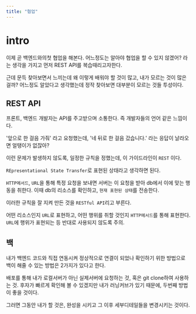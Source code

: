```yaml
---
title: "협업"
---
```

# intro
이제 곧 백엔드와의첫 협업을 해본다. 어느정도는 알아야 협업을 할 수 있지 않겠어? 라는 생각을 가지고 먼저 REST API를 복습때리고자한다.

근데 문득 찾아보면서 느끼는데 왜 이렇게 배워야 할 것이 많고, 내가 모르는 것이 많은걸까? 어느정도 알았다고 생각했는데 정작 찾아보면 대부분이 모르는 것들 투성이다.

## REST API
프론트, 백엔드 개발자는 API를 주고받으며 소통한다. 즉 개발자들의 언어 같은 느낌이다.

'앞으로 한 걸음 가줘' 라고 요청했는데, '네 뒤로 한 걸음 갔습니다.' 라는 응답이 날라오면 얼탱이가 없잖아?

이런 문제가 발생하지 않도록, 일정한 규칙을 정했는데, 이 가이드라인이 `REST` 이다.

`REpresentational State Transfer`로 표현된 상태라고 생각하면 된다.

`HTTP메서드`, `URL`을 통해 특정 요청을 보내면 서버는 이 요청을 받아 db에서 이에 맞는 행동을 취한다. 이때 db의 리소스를 확인하고, `현재 표현된 상태`를 전송한다.

이러한 규칙을 잘 지켜 만든 것을 `RESTful API`리고 부른다.

어떤 리소스인지 `URL`로 표현하고, 어떤 행위를 취할 것인지 `HTTP메서드`를 통해 표현한다. `URL`에 행위가 표현되는 등 반대로 사용되지 않도록 주의.

## 백
내가 백엔드 코드와 직접 연동시켜 정상적으로 연결이 되었나 확인하기 위한 방법으로 백이 해줄 수 있는 방법은 2가지가 있다고 한다.

배포를 통해 내가 로컬서버가 아닌 실제서버에 요청하는 것, 혹은 git clone하여 사용하는 것. 후자가 빠르게 확인해 볼 수 있겠지만 내가 러닝커브가 있기 때문에, 두번째 방법이 좋을 것이다.

그러면 그동안 내가 할 것은, 완성을 시키고 그 이후 세부디테일들을 변경시키는 것이다.

